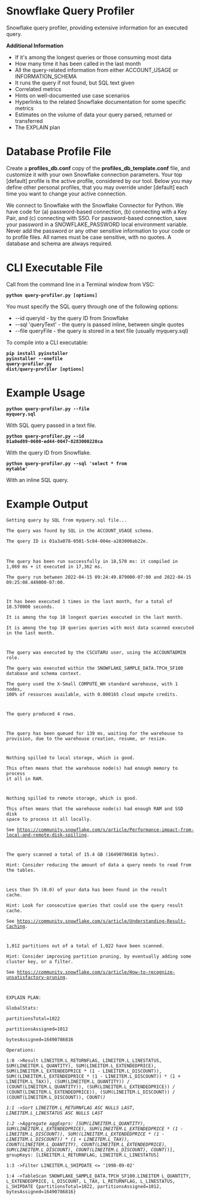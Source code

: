 Snowflake Query Profiler
========================

Snowflake query profiler, providing extensive information for an executed query.

**Additional Information**

* If it's among the longest queries or those consuming most data  
* How many time it has been called in the last month  
* All the query-related information from either ACCOUNT_USAGE or INFORMATION_SCHEMA  
* It runs the query if not found, but SQL text given  
* Correlated metrics  
* Hints on well-documented use case scenarios  
* Hyperlinks to the related Snowflake documentation for some specific metrics  
* Estimates on the volume of data your query parsed, returned or transferred  
* The EXPLAIN plan  

# Database Profile File

Create a **profiles_db.conf** copy of the **profiles_db_template.conf** file, and customize it with your own Snowflake connection parameters. Your top [default] profile is the active profile, considered by our tool. Below you may define other personal profiles, that you may override under [default] each time you want to change your active connection.

We connect to Snowflake with the Snowflake Connector for Python. We have code for (a) password-based connection, (b) connecting with a Key Pair, and (c) connecting with SSO. For password-based connection, save your password in a SNOWFLAKE_PASSWORD local environment variable. Never add the password or any other sensitive information to your code or to profile files. All names must be case sensitive, with no quotes. A database and schema are always required.

# CLI Executable File

Call from the command line in a Terminal window from VSC:

**<code>python query-profiler.py [options]</code>**  

You must specify the SQL query through one of the following options:

* --id queryId              - by the query ID from Snowflake  
* --sql 'queryText'         - the query is passed inline, between single quotes  
* --file queryFile          - the query is stored in a text file (usually myquery.sql)  

To compile into a CLI executable:

**<code>pip install pyinstaller</code>**  
**<code>pyinstaller --onefile query-profiler.py</code>**  
**<code>dist/query-profiler [options]</code>**  

# Example Usage

**<code>python query-profiler.py --file myquery.sql</code>**

With SQL query passed in a text file.

**<code>python query-profiler.py --id 01a0ed89-0600-ed44-0047-8283000220ca</code>**

With the query ID from Snowflake.

**<code>python query-profiler.py --sql 'select * from mytable'</code>**

With an inline SQL query.

# Example Output

<code>Getting query by SQL from myquery.sql file...  
The query was found by SQL in the ACCOUNT_USAGE schema.  
The query ID is 01a3a078-0501-5c84-004e-a283000ab22e.  

The query has been run successfully in 18,570 ms: it compiled in 1,069 ms + it executed in 17,362 ms.  
The query run between 2022-04-15 09:24:49.879000-07:00 and 2022-04-15 09:25:08.449000-07:00.  

It has been executed 1 times in the last month, for a total of 18.570000 seconds.  
It is among the top 10 longest queries executed in the last month.  
It is among the top 10 queries queries with most data scanned executed in the last month.  

The query was executed by the CSCUTARU user, using the ACCOUNTADMIN role.  
The query was executed within the SNOWFLAKE_SAMPLE_DATA.TPCH_SF100 database and schema context.  
The query used the X-Small COMPUTE_WH standard warehouse, with 1 nodes, 100% of resources available, with 0.000165 cloud ompute credits.  

The query produced 4 rows.  

The query has been queued for 139 ms, waiting for the warehouse to provision, due to the warehouse creation, resume, or resize.  

Nothing spilled to local storage, which is good.  
This often means that the warehouse node(s) had enough memory to process it all in RAM.  

Nothing spilled to remote storage, which is good.  
This often means that the warehouse node(s) had enough RAM and SSD disk space to process it all locally.  
See https://community.snowflake.com/s/article/Performance-impact-from-local-and-remote-disk-spilling.  

The query scanned a total of 15.4 GB (16490786816 bytes).  
Hint: Consider reducing the amount of data a query needs to read from the tables.  

Less than 5% (0.0) of your data has been found in the result cache.  
Hint: Look for consecutive queries that could use the query result cache.  
See https://community.snowflake.com/s/article/Understanding-Result-Caching.  

1,012 partitions out of a total of 1,022 have been scanned.  
Hint: Consider improving partition pruning, by eventually adding some cluster key, or a filter.  
See https://community.snowflake.com/s/article/How-to-recognize-unsatisfactory-pruning.  

EXPLAIN PLAN:  
GlobalStats:  
    partitionsTotal=1022  
    partitionsAssigned=1012  
    bytesAssigned=16490786816  
Operations:  
1:0     ->Result  LINEITEM.L_RETURNFLAG, LINEITEM.L_LINESTATUS, SUM(LINEITEM.L_QUANTITY), SUM(LINEITEM.L_EXTENDEDPRICE), SUM(LINEITEM.L_EXTENDEDPRICE * (1 - LINEITEM.L_DISCOUNT)), SUM((LINEITEM.L_EXTENDEDPRICE * (1 - LINEITEM.L_DISCOUNT)) * (1 + LINEITEM.L_TAX)), (SUM(LINEITEM.L_QUANTITY)) / (COUNT(LINEITEM.L_QUANTITY)), (SUM(LINEITEM.L_EXTENDEDPRICE)) / (COUNT(LINEITEM.L_EXTENDEDPRICE)), (SUM(LINEITEM.L_DISCOUNT)) / (COUNT(LINEITEM.L_DISCOUNT)), COUNT(*)  
1:1          ->Sort  LINEITEM.L_RETURNFLAG ASC NULLS LAST, LINEITEM.L_LINESTATUS ASC NULLS LAST  
1:2               ->Aggregate  aggExprs: [SUM(LINEITEM.L_QUANTITY), SUM(LINEITEM.L_EXTENDEDPRICE), SUM(LINEITEM.L_EXTENDEDPRICE * (1 - LINEITEM.L_DISCOUNT)), SUM((LINEITEM.L_EXTENDEDPRICE * (1 - LINEITEM.L_DISCOUNT)) * (1 + LINEITEM.L_TAX)), COUNT(LINEITEM.L_QUANTITY), COUNT(LINEITEM.L_EXTENDEDPRICE), SUM(LINEITEM.L_DISCOUNT), COUNT(LINEITEM.L_DISCOUNT), COUNT(*)], groupKeys: [LINEITEM.L_RETURNFLAG, LINEITEM.L_LINESTATUS]  
1:3                    ->Filter  LINEITEM.L_SHIPDATE <= '1998-09-02'  
1:4                         ->TableScan  SNOWFLAKE_SAMPLE_DATA.TPCH_SF100.LINEITEM  L_QUANTITY, L_EXTENDEDPRICE, L_DISCOUNT, L_TAX, L_RETURNFLAG, L_LINESTATUS, L_SHIPDATE  {partitionsTotal=1022, partitionsAssigned=1012, bytesAssigned=16490786816}  
</code>
